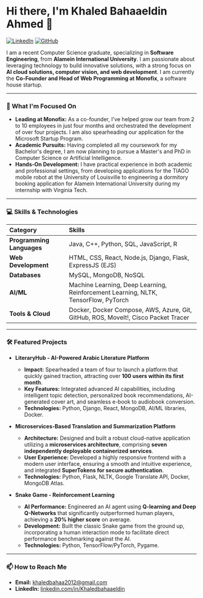 # Hi there, I'm Khaled Bahaaeldin Ahmed 👋

<a href="https://linkedin.com/in/Khaledbahaaeldin" target="_blank">
<img src="https://img.shields.io/badge/LinkedIn-0077B5?style=for-the-badge&logo=linkedin&logoColor=white" alt="LinkedIn"/></a>
<a href="https://github.com/khaled-bahaaeldin" target="_blank">
<img src="https://img.shields.io/badge/GitHub-100000?style=for-the-badge&logo=github&logoColor=white" alt="GitHub"/></a>

I am a recent Computer Science graduate, specializing in **Software Engineering**, from **Alamein International University**. I am passionate about leveraging technology to build innovative solutions, with a strong focus on **AI cloud solutions, computer vision, and web development**. I am currently the **Co-Founder and Head of Web Programming at Monofix**, a software house startup.

---

### 🚀 What I'm Focused On

* **Leading at Monofix:** As a co-founder, I've helped grow our team from 2 to 10 employees in just four months and orchestrated the development of over four projects. I am also spearheading our application for the Microsoft Startup Program.
* **Academic Pursuits:** Having completed all my coursework for my Bachelor's degree, I am now planning to pursue a Master's and PhD in Computer Science or Artificial Intelligence.
* **Hands-On Development:** I have practical experience in both academic and professional settings, from developing applications for the TIAGO mobile robot at the University of Louisville to engineering a dormitory booking application for Alamein International University during my internship with Virginia Tech.

---

### 💻 Skills & Technologies

| Category               | Skills                                                                   |
| :--------------------- | :----------------------------------------------------------------------- |
| **Programming Languages** | Java, C++, Python, SQL, JavaScript, R                                    |
| **Web Development** | HTML, CSS, React, Node.js, Django, Flask, ExpressJS (EJS)                |
| **Databases** | MySQL, MongoDB, NoSQL                                                    |
| **AI/ML** | Machine Learning, Deep Learning, Reinforcement Learning, NLTK, TensorFlow, PyTorch |
| **Tools & Cloud** | Docker, Docker Compose, AWS, Azure, Git, GitHub, ROS, MoveIt!, Cisco Packet Tracer |

---

### 🛠️ Featured Projects

* **LiteraryHub - AI-Powered Arabic Literature Platform**
    * **Impact:** Spearheaded a team of four to launch a platform that quickly gained traction, attracting over **100 users within its first month**.
    * **Key Features:** Integrated advanced AI capabilities, including intelligent topic detection, personalized book recommendations, AI-generated cover art, and seamless e-book to audiobook conversion.
    * **Technologies:** Python, Django, React, MongoDB, AI/ML libraries, Docker.

* **Microservices-Based Translation and Summarization Platform**
    * **Architecture:** Designed and built a robust cloud-native application utilizing a **microservices architecture**, comprising **seven independently deployable containerized services**.
    * **User Experience:** Developed a highly responsive frontend with a modern user interface, ensuring a smooth and intuitive experience, and integrated **SuperTokens for secure authentication**.
    * **Technologies:** Python, Flask, NLTK, Google Translate API, Docker, MongoDB Atlas.

* **Snake Game - Reinforcement Learning**
    * **AI Performance:** Engineered an AI agent using **Q-learning and Deep Q-Networks** that significantly outperformed human players, achieving a **20% higher score** on average.
    * **Development:** Built the classic Snake game from the ground up, incorporating a human interaction mode to facilitate direct performance benchmarking against the AI.
    * **Technologies:** Python, TensorFlow/PyTorch, Pygame.

---

### 📫 How to Reach Me

* **Email:** [khaledbahaa2012@gmail.com](mailto:khaledbahaa2012@gmail.com)
* **LinkedIn:** [linkedin.com/in/Khaledbahaaeldin](https://linkedin.com/in/Khaledbahaaeldin)
